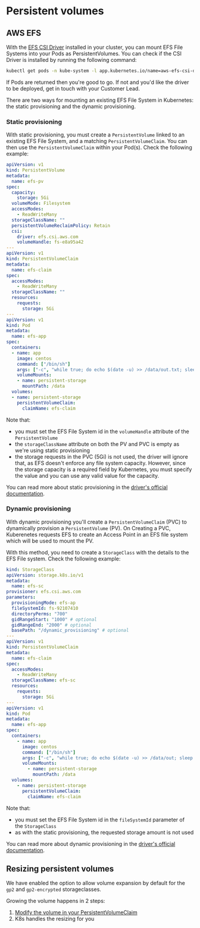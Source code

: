 # Persistent volumes

## AWS EFS

With the [EFS CSI Driver](https://github.com/kubernetes-sigs/aws-efs-csi-driver) installed in your cluster, you can mount EFS File Systems into your Pods as PersistentVolumes. You can check if the CSI Driver is installed by running the following command:

```bash
kubectl get pods -n kube-system -l app.kubernetes.io/name=aws-efs-csi-driver
```

If Pods are returned then you're good to go. If not and you'd like the driver to be deployed, get in touch with your Customer Lead.

There are two ways for mounting an existing EFS File System in Kubernetes: the static provisioning and the dynamic provisioning.

### Static provisioning

With static provisioning, you must create a `PersistentVolume` linked to an existing EFS File System, and a matching `PersistentVolumeClaim`. You can then use the `PersistentVolumeClaim` within your Pod(s). Check the following example:

```yaml
apiVersion: v1
kind: PersistentVolume
metadata:
  name: efs-pv
spec:
  capacity:
    storage: 5Gi
  volumeMode: Filesystem
  accessModes:
    - ReadWriteMany
  storageClassName: ""
  persistentVolumeReclaimPolicy: Retain
  csi:
    driver: efs.csi.aws.com
    volumeHandle: fs-e8a95a42
---
apiVersion: v1
kind: PersistentVolumeClaim
metadata:
  name: efs-claim
spec:
  accessModes:
    - ReadWriteMany
  storageClassName: ""
  resources:
    requests:
      storage: 5Gi
---
apiVersion: v1
kind: Pod
metadata:
  name: efs-app
spec:
  containers:
  - name: app
    image: centos
    command: ["/bin/sh"]
    args: ["-c", "while true; do echo $(date -u) >> /data/out.txt; sleep 5; done"]
    volumeMounts:
    - name: persistent-storage
      mountPath: /data
  volumes:
  - name: persistent-storage
    persistentVolumeClaim:
      claimName: efs-claim
```

Note that:

- you must set the EFS File System id in the `volumeHandle` attribute of the `PersistentVolume`
- the `storageClassName` attribute on both the PV and PVC is empty as we're using static provisioning
- the storage requests in the PVC (5Gi) is not used, the driver will ignore that, as EFS doesn't enforce any file system capacity. However, since the storage capacity is a required field by Kubernetes, you must specify the value and you can use any valid value for the capacity.

You can read more about static provisioning in the [driver's official documentation](https://github.com/kubernetes-sigs/aws-efs-csi-driver/blob/master/examples/kubernetes/static_provisioning/README.md).

### Dynamic provisioning

With dynamic provisioning you'll create a `PersistentVolumeClaim` (PVC) to dynamically provision a `PersistentVolume` (PV). On Creating a PVC, Kuberenetes requests EFS to create an Access Point in an EFS file system which will be used to mount the PV.

With this method, you need to create a `StorageClass` with the details to the EFS File system. Check the following example:

```yaml
kind: StorageClass
apiVersion: storage.k8s.io/v1
metadata:
  name: efs-sc
provisioner: efs.csi.aws.com
parameters:
  provisioningMode: efs-ap
  fileSystemId: fs-92107410
  directoryPerms: "700"
  gidRangeStart: "1000" # optional
  gidRangeEnd: "2000" # optional
  basePath: "/dynamic_provisioning" # optional
---
apiVersion: v1
kind: PersistentVolumeClaim
metadata:
  name: efs-claim
spec:
  accessModes:
    - ReadWriteMany
  storageClassName: efs-sc
  resources:
    requests:
      storage: 5Gi
---
apiVersion: v1
kind: Pod
metadata:
  name: efs-app
spec:
  containers:
    - name: app
      image: centos
      command: ["/bin/sh"]
      args: ["-c", "while true; do echo $(date -u) >> /data/out; sleep 5; done"]
      volumeMounts:
        - name: persistent-storage
          mountPath: /data
  volumes:
    - name: persistent-storage
      persistentVolumeClaim:
        claimName: efs-claim
```

Note that:

- you must set the EFS File System id in the `fileSystemId` parameter of the `StorageClass`
- as with the static provisioning, the requested storage amount is not used

You can read more about dynamic provisioning in the [driver's official documentation](https://github.com/kubernetes-sigs/aws-efs-csi-driver/tree/master/examples/kubernetes/dynamic_provisioning).

## Resizing persistent volumes

We have enabled the option to allow volume expansion by default for the `gp2` and `gp2-encrypted` storageclasses.

Growing the volume happens in 2 steps:

1. [Modify the volume in your PersistentVolumeClaim](https://kubernetes.io/blog/2018/07/12/resizing-persistent-volumes-using-kubernetes/)
2. K8s handles the resizing for you
